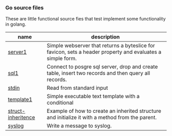 ### Go source files

These are little functional source fies that test implement some functionality in golang.

| name | description |
| ---- | ----------- |
| [server1](https://github.com/skriticos/chteats/blob/master/go/server1.go) | Simple webserver that returns a byteslice for favicon, sets a header property and evaluates a simple form. |
| [sql1](https://github.com/skriticos/chteats/blob/master/go/sql1.go) | Connect to posgre sql server, drop and create table, insert two records and then query all records. |
| [stdin](https://github.com/skriticos/chteats/blob/master/go/stdin.go) | Read from standard input |
| [template1](https://github.com/skriticos/chteats/blob/master/go/template1.go) | Simple executable text template with a conditional |
| [struct-inheritence](https://github.com/skriticos/chteats/blob/master/go/struct-inheritence.go) | Example of how to create an inherited structure and initialize it with a method from the parent. |
| [syslog](https://github.com/skriticos/chteats/blob/master/go/syslog.go) | Write a message to syslog. |
